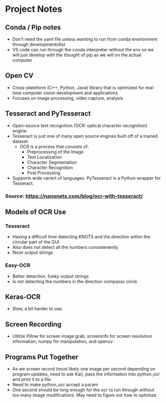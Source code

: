 # Project Notes

## Conda / Pip notes
- Don't need the yaml file unless wanting to run from conda environment through development/dist
- VS code can run through the conda interpreter without the env so we will just develop with the thought of pip as we will on the actual computer

## Open CV
- Cross-plateform (C++, Python, Java) library that is optimized for real-time computer vision development and applications
- Focuses on image processing, video capture, analysis

## Tesseract and PyTesseract
- Open-source text recognition (OCR: optical character recognition) engine.
- Tesseract is just one of many open source engines built off of a trained dataset.
    - OCR is a process that consists of:
        - Preprocessing of the Image
        - Text Localization
        - Character Segmentation
        - Character Recognition
        - Post Processing
- Supports wide variert of languages. PyTesseract is a Python wrapper for Tesseract.
### Source: https://nanonets.com/blog/ocr-with-tesseract/

## Models of OCR Use
### Tesseract
- Having a difficult time detecting KNOTS and the direction within the circular part of the GUI
- Also does not detect all the numbers consistenently
- Nicer output strings
### Easy-OCR
- Better detection, funky output strings
- Is not detecting the numbers in the direction compasss circle
## Keras-OCR
- Slow, a bit harder to use.

## Screen Recording
- Utilize Pillow for screen image grab, screeninfo for screen resolution information, numpy for manipulation, and opencv

## Programs Put Together
- As we screen record (most likely one image per second depending on program updates, need to ask Kai), pass the information into python_ocr and print it to a file.
- Need to make python_ocr accept a param
- One second should be long enough for the ocr to run through without too many image modifications. May need to figure out how to optimize.